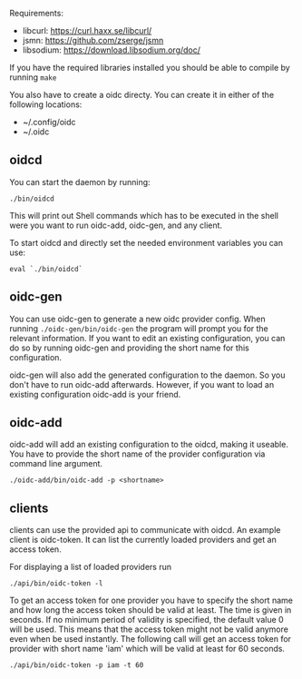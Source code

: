 Requirements:
  - libcurl: https://curl.haxx.se/libcurl/
  - jsmn: https://github.com/zserge/jsmn
  - libsodium: https://download.libsodium.org/doc/

If you have the required libraries installed you should be able to compile by
running ```make```

You also have to create a oidc directy. You can create it in either of the
following locations:
- ~/.config/oidc
- ~/.oidc

## oidcd
You can start the daemon by running:
```
./bin/oidcd
```
This will print out Shell commands which has to be executed in the shell were
you want to run oidc-add, oidc-gen, and any client.

To start oidcd and directly set the needed environment variables you can use:
```
eval `./bin/oidcd`
```

## oidc-gen
You can use oidc-gen to generate a new oidc provider config. When running
```./oidc-gen/bin/oidc-gen``` the program will prompt you for the relevant
information. 
If you want to edit an existing configuration, you can do so by running oidc-gen
and providing the short name for this configuration.

oidc-gen will also add the generated configuration to the daemon. So you don't
have to run oidc-add afterwards. However, if you want to load an existing
configuration oidc-add is your friend.

## oidc-add
oidc-add will add an existing configuration to the oidcd, making it useable. You
have to provide the short name of the provider configuration via command line
argument.
```
./oidc-add/bin/oidc-add -p <shortname>
```

## clients
clients can use the provided api to communicate with oidcd. An example client is
oidc-token. It can list the currently loaded providers and get an access token.

For displaying a list of loaded providers run
```
./api/bin/oidc-token -l
```

To get an access token for one provider you have to specify the short name and
how long the access token should be valid at least. The time is given in
seconds. If no minimum period of validity is specified, the default value 0 will
be used. This means that the access token might not be valid anymore even when
be used instantly. 
The following call will get an access token for provider with short name 'iam'
which will be valid at least for 60 seconds.
```
./api/bin/oidc-token -p iam -t 60
```

